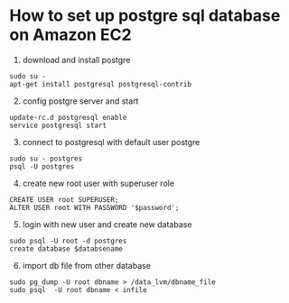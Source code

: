 # How to set up postgre sql database on Amazon EC2

1. download and install postgre
```
sudo su -
apt-get install postgresql postgresql-contrib
```

2. config postgre server and start
```
update-rc.d postgresql enable
service postgresql start
```

3. connect to postgresql with default user postgre
```
sudo su - postgres
psql -U postgres
```
4. create new root user with superuser role
```
CREATE USER root SUPERUSER;
ALTER USER root WITH PASSWORD '$password';
```
5. login with new user and create new database
```
sudo psql -U root -d postgres
create database $databsename
```
6. import db file from other database
```
sudo pg_dump -U root dbname > /data_lvm/dbname_file
sudo psql  -U root dbname < infile
```
